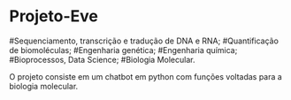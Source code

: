 # Projeto-Eve

#Sequenciamento, transcrição e tradução de DNA e RNA;
#Quantificação de biomoléculas;
#Engenharia genética;
#Engenharia química;
#Bioprocessos, Data Science;
#Biologia Molecular.

O projeto consiste em um chatbot em python com funções voltadas para a biologia molecular.
